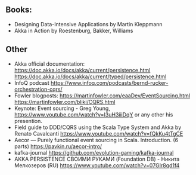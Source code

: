 ## Books: 

- Designing Data-Intensive Applications by Martin Kleppmann
- Akka in Action by Roestenburg, Bakker, Williams

## Other

- Akka official documentation: https://doc.akka.io/docs/akka/current/persistence.html https://doc.akka.io/docs/akka/current/typed/persistence.html
- InfoQ podcast https://www.infoq.com/podcasts/bernd-rucker-orchestration-cqrs/
- Fowler blogposts: https://martinfowler.com/eaaDev/EventSourcing.html https://martinfowler.com/bliki/CQRS.html
- Keynote: Event sourcing - Greg Young, https://www.youtube.com/watch?v=I3uH3iiiDqY or any other his presention.
- Field guide to DDD/CQRS using the Scala Type System and Akka by Renato Cavalcanti https://www.youtube.com/watch?v=fQkKu4tTgCE  
- Aecor — Purely functional event sourcing in Scala. Introduction. (6 parts) https://pavkin.ru/aecor-intro/
- kafka-journal https://github.com/evolution-gaming/kafka-journal
- AKKA PERSISTENCE СВОИМИ РУКАМИ (Foundation DB) - Никита Мелкозеров (RU) https://www.youtube.com/watch?v=07GIr8qd1f4 
